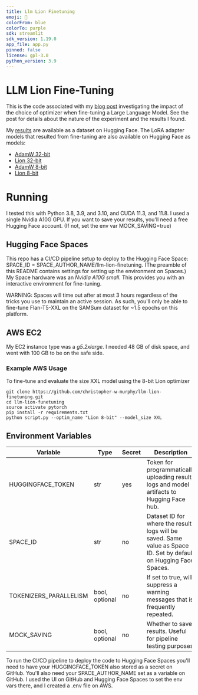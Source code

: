 ```yaml
---
title: Llm Lion Finetuning
emoji: 🐨
colorFrom: blue
colorTo: purple
sdk: streamlit
sdk_version: 1.19.0
app_file: app.py
pinned: false
license: gpl-3.0
python_version: 3.9
---
```


# LLM Lion Fine-Tuning

This is the code associated with my [blog post](https://open.substack.com/pub/murphtron5000/p/optimizers-for-fine-tuning-large?r=f6yaw&utm_campaign=post&utm_medium=web) investigating the impact of the choice of optimizer when fine-tuning a Large Language Model.
See the post for details about the nature of the experiment and the results I found.

My [results](https://huggingface.co/datasets/chriswmurphy/llm-lion-finetuning) are available as a dataset on Hugging Face. 
The LoRA adapter models that resulted from fine-tuning are also available on Hugging Face as models: 
- [AdamW 32-bit](https://huggingface.co/chriswmurphy/lora-flan-t5-xxl-adamw32bit)
- [Lion 32-bit](https://huggingface.co/chriswmurphy/lora-flan-t5-xxl-lion32bit)
- [AdamW 8-bit](https://huggingface.co/chriswmurphy/lora-flan-t5-xxl-adamw8bit)
- [Lion 8-bit](https://huggingface.co/chriswmurphy/lora-flan-t5-xxl-lion8bit)

# Running
I tested this with Python 3.8, 3.9, and 3.10, and CUDA 11.3, and 11.8.
I used a single Nvidia A10G GPU.
If you want to save your results, you'll need a free Hugging Face account.
(If not, set the env var MOCK_SAVING=true)

## Hugging Face Spaces
This repo has a CI/CD pipeline setup to deploy to the Hugging Face Space: SPACE_ID = SPACE_AUTHOR_NAME/llm-lion-finetuning.
(The preamble of this README contains settings for setting up the environment on Spaces.)
My Space hardware was an _Nvidia A10G small_.
This provides you with an interactive environment for fine-tuning.

WARNING: Spaces will time out after at most 3 hours regardless of the tricks you use to maintain an active session.
As such, you'll only be able to fine-tune Flan-T5-XXL on the SAMSum dataset for ~1.5 epochs on this platform.

## AWS EC2
My EC2 instance type was a _g5.2xlarge_.
I needed 48 GB of disk space, and went with 100 GB to be on the safe side.

### Example AWS Usage
To fine-tune and evaluate the size XXL model using the 8-bit Lion optimizer
```
git clone https://github.com/christopher-w-murphy/llm-lion-finetuning.git
cd llm-lion-funetuning
source activate pytorch
pip install -r requirements.txt
python script.py --optim_name "Lion 8-bit" --model_size XXL
```

## Environment Variables

| Variable               | Type           | Secret | Description                                                                                                         |
|------------------------|----------------|--------|---------------------------------------------------------------------------------------------------------------------|
| HUGGINGFACE_TOKEN      | str            | yes    | Token for programmatically uploading results logs and model artifacts to Hugging Face hub.                          |
| SPACE_ID               | str            | no     | Dataset ID for where the results logs will be saved. Same value as Space ID. Set by default on Hugging Face Spaces. |
| TOKENIZERS_PARALLELISM | bool, optional | no     | If set to true, will suppress a warning messages that is frequently repeated.                                       |
| MOCK_SAVING            | bool, optional | no     | Whether to save results. Useful for pipeline testing purposes.                                                      |

To run the CI/CD pipeline to deploy the code to Hugging Face Spaces you'll need to have your HUGGINGFACE_TOKEN also stored as a secret on GitHub.
You'll also need your SPACE_AUTHOR_NAME set as a variable on GitHub.
I used the UI on GitHub and Hugging Face Spaces to set the env vars there, and I created a .env file on AWS.